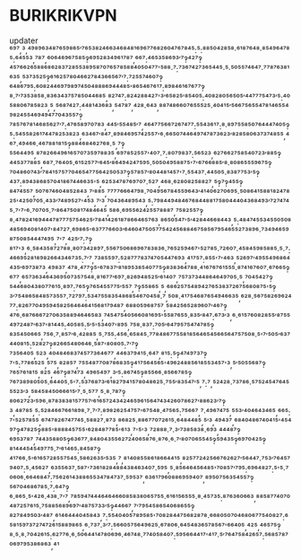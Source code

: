 # BURIKRIKVPN
updater
⁶⁹⁷,³,⁴⁹⁸⁹⁶³⁴⁸⁷⁶⁵⁹⁸⁶⁵′⁷⁶⁵³⁸²⁴⁶⁶³⁴⁶⁸⁴⁸¹⁶⁹⁶⁷⁷⁶⁸²⁶⁰⁴⁷⁶⁷⁸⁴⁵:⁵:⁸⁸⁵⁰⁴²⁸⁵⁸·⁶¹⁸⁷⁶⁴⁸·⁸⁵⁴⁹⁶⁴⁷⁸⁵:⁶⁴⁵⁵³,⁷⁸⁷,⁶⁰⁶⁴⁶⁹⁶⁷⁵⁸⁵‽⁶⁹⁵²⁸³⁴⁹⁶¹⁷⁸⁷,⁶⁶⁷:⁴⁶⁵³⁵⁸⁶⁹³′⁷‽⁴²⁷‽⁴⁵⁷⁶⁶²⁶⁵⁸⁸⁶⁸⁶²⁸³⁷²⁸⁵⁵³⁸⁹⁵⁸⁷⁰⁷⁶⁵⁷⁸⁵⁸⁸⁴⁰⁵⁰⁴⁷⁷'⁵⁸⁸·⁷:⁷³⁶⁷⁴²⁷³⁶⁵⁴⁴⁵·⁵·⁵⁰⁵⁵⁷⁴⁶⁴⁷·⁷⁷⁸⁷⁶³⁸¹⁶³⁵,⁵³⁷³⁵²⁵‽⁶¹⁶²⁵⁷⁸⁰⁴⁶⁶²⁷⁸⁴³⁶⁶⁵⁶⁷′⁷:⁷²⁵⁵⁷⁴⁶⁰⁷‽⁶⁴⁸⁶⁷⁹⁵:⁶⁰⁸²⁴⁴⁶⁹⁷⁹⁸⁹⁷⁴⁵⁰⁴⁸⁸⁸⁶⁹⁴⁴⁴⁸⁵'⁸⁶⁵⁴⁶⁷⁶¹⁷:⁸⁹⁸⁴⁶¹⁶⁷⁶⁷⁷‽⁸·⁷′⁷³⁵³⁸⁵⁸·⁸³⁶³⁴³⁷⁵⁷⁸⁵⁰⁴⁴⁶⁸⁵,⁸²⁷⁴⁷:⁸²⁴²⁸⁸⁴²⁷'³′⁶⁵⁸²⁵′⁸⁵⁴⁰⁵:⁴⁰⁸²⁸⁰⁵⁶⁵⁰⁵′⁴⁴⁷⁷⁷⁵⁴⁷³′⁵:⁴⁰⁵⁸⁸⁰⁶⁷⁸⁵⁸²³,⁵,⁵⁶⁸⁷⁴²⁷:⁴⁴⁸¹⁴³⁶⁸³,⁵⁴⁷⁸⁷,⁴²⁸·⁶⁴³,⁸⁸⁷⁴⁸⁶⁶⁰⁷⁶⁵⁵⁵²⁵·⁴⁰⁴¹⁵′⁵⁶⁶⁷⁵⁶⁵⁵⁴⁷⁸¹⁴⁶⁵⁵⁴⁹⁸²⁴⁵⁵⁴⁶⁹⁴⁹⁴⁷⁷⁰⁴³⁵⁵⁷‽⁷⁸⁵⁷⁶⁷⁸¹⁴⁶⁸⁵⁶²⁷′⁷:⁴⁷⁶⁵⁸⁹⁷⁰⁷⁸³,⁴⁴⁵′⁵⁵⁴⁸⁵′⁷,⁴⁶⁴⁷⁷⁵⁶⁶⁷²⁶⁷⁴⁷⁷:⁵⁵⁴³⁶¹⁷:⁸·⁸⁹⁷⁵⁵⁸⁵⁰⁷⁶⁴⁴⁴⁷⁴⁰⁵‽⁵:⁵⁴⁵⁵⁸²⁶¹⁷⁴⁴⁷⁸²⁵³⁸²³,⁶³⁴⁶⁷′⁸⁴⁷·⁸⁹⁸⁴⁶⁹⁵⁷⁴²⁵⁵⁷'⁶·⁶⁶⁵⁰⁷⁴⁴⁶⁴⁹⁷⁴⁷⁸⁷³⁶²³′⁸²⁸⁵⁸⁰⁶³⁷³⁷⁴⁸⁵⁵,⁴⁶⁷·⁴⁹⁴⁶⁶·⁴⁶⁷⁸⁸¹⁸¹⁵‽⁸⁸⁴⁶⁸⁴⁶²⁷⁶⁸·⁵,⁷‽⁵⁵⁶⁴⁴⁹⁵,⁸⁷⁸²⁶⁶⁴⁹⁶¹⁶⁵⁷⁰⁷³⁵⁹⁷⁸⁸³⁵,⁶⁹⁷⁸⁵²⁵⁵⁷'⁴⁰⁷·⁷:⁸⁰⁷⁹⁸³⁷:⁵⁶⁵²³,⁶²⁷⁶⁶²⁷⁵⁸⁵⁴⁰⁷²³′⁸⁸⁵‽⁴⁴⁵³⁷⁷⁸⁸⁵,⁶⁸⁷·⁷⁶⁴⁰⁵·⁶¹⁵²⁵⁷⁷′⁶⁴⁵′⁸⁶⁴⁹⁴²⁴⁷⁵⁹⁵·⁵⁰⁵⁰⁴⁹⁵⁸⁸⁷⁵'⁷'⁶⁷⁶⁶⁸⁸⁵′⁸·⁸⁰⁸⁶⁵⁵⁵⁹⁶⁷⁵‽⁷⁰⁴⁸⁶⁰⁷⁴³′⁷⁸⁴¹⁵⁷⁵⁷⁷⁰⁴⁶⁵⁴⁷⁷⁵⁶⁴²⁵⁰⁵³⁷‽⁵⁷⁸⁵⁷′⁸⁰⁴⁴⁸¹⁴⁵⁷'⁷·⁵⁵⁴³⁷·⁴⁴⁵⁰⁵·⁸³⁸⁷⁷⁵³′⁵‽⁴³⁷:⁸⁹⁴³⁸⁶⁸⁵⁷⁰⁴¹⁸⁶⁷⁴⁴⁶⁶³⁵'⁵,⁶²⁵³⁴⁷⁸⁷⁶⁹⁷⁰⁷·⁵²⁷,⁴⁶⁸·⁶²⁸⁰⁸²⁵⁸⁸²⁷,⁵‽⁷‽⁴⁵⁵‽⁸⁴⁷⁴⁵⁵⁷,⁵⁰⁷⁶⁷⁴⁶⁰⁴⁸⁵²⁸⁴³,⁷′⁸⁸⁵,⁷⁷⁷⁷⁶⁶⁶⁴⁷⁹⁸·⁷⁰⁴⁹⁵⁶⁷⁸⁴⁵⁵⁹⁶⁴³′⁴¹⁴⁰⁶²⁷⁰⁶⁹⁵·⁵⁰⁸⁶⁴¹⁵⁸⁸¹⁸²⁴⁷⁸²⁵'⁴²⁵⁰⁷⁰⁵·⁴³³′⁷⁴⁸⁹⁵²⁷'⁴⁵³,⁷′³,⁷⁰⁴³⁶⁴⁸⁹⁵⁴³,⁵:⁷⁹⁸⁴⁴⁹⁴⁸⁴⁶⁷⁶⁸⁴⁴⁸⁸¹⁷⁵⁸⁰⁴⁴⁴⁰⁴³⁶⁸⁴⁹³′⁷²⁷⁴⁷⁴⁵·⁷'⁷'⁶·⁷⁰⁷⁰⁵·⁷′⁸⁶⁴⁷⁵⁰⁸¹⁷⁴⁸⁴⁶⁴⁵,⁵⁸⁶·⁶⁹⁵⁵⁶²⁴²⁵⁵⁷⁸⁸⁸⁷,⁷⁵⁸²⁵⁵⁷‽⁸·⁴⁷⁸²⁴¹⁶⁹⁴⁴⁴⁷⁸⁷⁷⁷⁵⁷⁵⁴⁶²⁵′⁷⁸⁴¹⁴²⁶¹⁸⁷⁸⁶⁶⁴⁶⁵⁷⁶³,⁸⁶⁵⁰⁵⁴⁷'⁵′⁴²⁸⁴⁴⁶⁶⁸⁴⁴³,⁵:⁴⁸⁴⁷⁴⁵⁵³⁴⁵⁵⁰⁵⁰⁸⁴⁸⁵⁶⁹⁴⁰⁸¹⁴⁰⁷'⁸⁴⁷²⁷·⁶⁹⁸⁶⁵'⁶³⁷⁷⁷⁶⁶⁰³′⁶⁴⁶⁰⁴⁷⁵⁰⁵⁷⁷⁵⁴²⁴⁵⁶⁸⁸⁴⁶⁷⁵⁸⁵⁶⁷⁹⁵⁴⁶⁵⁵²⁷³⁸⁹⁶·⁷³⁴⁹⁴⁶⁵⁹⁸⁷⁵⁰⁸⁵⁴⁴⁴⁷⁴⁹⁵,⁷'⁷,⁴²⁵′⁷:⁷‽⁸¹⁷'³,⁶·⁵⁸⁴³⁵⁸⁷²⁷⁸⁸·⁸⁰⁷³⁴²⁸⁹⁷·⁵⁵⁶⁷⁵⁰⁶⁸⁶⁹⁶⁷⁸³⁸³⁶·⁷⁶⁵²⁵⁹⁴⁶⁷'⁵²⁷⁸⁵·⁷²⁶⁰⁷·⁴⁵⁸⁴⁵⁹⁸⁵⁸⁸⁵·⁵·⁷:⁴⁶⁶⁹⁵²⁸¹⁸⁹⁸²⁶⁶⁴³⁴⁶⁷³⁵:⁷′⁷,⁷³⁸⁵⁵⁹⁷:⁵²⁸⁷⁷⁷⁸³⁷⁴⁷⁰⁵⁴⁴⁷⁶⁹³,⁴¹⁷⁵⁷:⁸⁵⁵'⁷'⁴⁶³,⁵²⁶⁹⁷′⁴⁹⁵⁵⁴⁹⁶⁸⁶⁴⁴³⁵′⁶⁹⁷³⁸⁷³,⁴⁹⁸³⁷,⁴⁷⁸·⁴⁷⁷‽⁵'⁶⁷⁸³⁷′⁸¹⁸⁹⁵³⁸⁵⁴⁰⁷⁷⁵‽⁸³⁸³⁶⁴⁷⁸⁸·⁴¹⁶⁷⁶⁷⁶¹⁵⁵⁵·⁸⁷⁴¹⁶⁷⁶⁰⁷·⁶⁷⁶⁶⁵‽⁶⁷⁷,⁶⁵⁷³⁶³⁴⁶⁴³⁶⁹⁵⁰⁷³⁵⁷⁵⁴⁸·⁸¹⁶⁷⁷′⁶⁹⁷·⁸²⁶⁹⁴⁸⁵²⁵′⁶¹⁴⁰⁷,⁷⁵⁷³⁷³⁴⁴⁸⁶⁴⁶⁴⁹⁷⁰⁵·⁵,⁷⁰⁴⁵⁴²⁷‽⁵⁴⁴⁶⁸⁰⁴³⁸⁰⁷⁷⁶¹⁵·⁸⁹⁷:⁷⁶⁵‽⁷⁶⁵⁴⁵⁵⁷⁷⁵′⁵⁵⁷,⁷‽⁵⁵⁸⁶⁵,⁵,⁶⁸⁶²⁵⁷⁵⁴⁸⁹⁴²⁷⁶⁵³⁸³⁷²⁶⁷⁵⁶⁸⁰⁸⁷⁵'⁵‽³′⁷⁵⁴⁸⁶⁵⁸⁴⁸⁵⁷³⁵⁵⁷·⁷²⁷⁹⁷:⁵³⁴⁷⁵⁵⁸³⁵⁴⁸⁶⁸⁵⁴⁶⁷⁰⁴⁵⁸·⁷,⁵⁰⁸·⁴¹⁷⁵⁴⁶⁸⁷⁶⁵⁴⁹⁴⁶⁶³⁵,⁶²⁸·⁵⁶⁷⁵⁸²⁶⁹⁶²⁴⁷⁷:⁸²⁶⁷⁷⁰⁴⁹⁵⁹⁴⁵⁸²⁵⁶⁴⁶⁴⁶⁴¹⁵⁶⁸¹⁷⁹⁴⁸⁷,⁶⁸⁸⁰⁵⁹⁶⁸⁷⁵⁷,⁵⁸⁴²⁵⁶⁵²⁸⁹⁶⁰⁷′⁴⁶⁷‽⁴⁷⁶·⁶⁸⁷⁶⁶⁶⁷²⁷⁰⁶³⁵⁸⁸⁹⁴⁶⁴⁶⁵⁸³,⁷⁴⁵⁴⁷⁵⁴⁰⁵⁶⁶⁰⁸¹⁶⁹⁵'⁵⁵⁸⁷⁶⁵⁵·⁸³⁵′⁸⁴⁷:⁶⁷³′³,⁶·⁶¹⁵⁷⁶⁰⁸²⁸⁵⁵′⁸⁷⁵⁵⁴⁹⁷²⁴⁸⁷′⁶³⁷'⁸¹⁴⁴⁵:⁴⁰⁵⁸⁵:⁵′⁵'⁵³⁴⁰⁷'⁸⁹⁵,⁷⁵⁸·⁸³⁷:⁷⁰⁵′⁶⁴⁷⁹⁵⁷⁵⁴⁷⁴⁷⁸⁵‽⁸³⁵⁴⁵⁰⁶⁶⁵,⁷⁵⁶·⁷·⁸⁵⁷′⁶·⁴²⁸⁸⁵,⁵·⁷⁵⁵:⁴⁵⁶·⁶⁵⁸⁴⁵·⁷⁷⁸⁴⁸⁶⁷⁷⁵⁵⁸¹⁸⁵⁶⁴⁶⁵⁴⁵⁶⁶⁵⁶⁴⁷⁵⁷⁵⁰⁸·⁵'⁷′⁵⁰⁵′⁶³⁷⁴⁴⁰⁸¹⁵:⁵²⁸²⁷‽⁸²⁶⁶⁵⁴⁸⁰⁶⁴⁶·⁵⁸⁷'⁸⁰⁸⁰⁵:⁷′⁷‽⁷³⁵⁶⁴⁰⁵,⁵²³,⁴⁰⁴⁸⁴⁶⁸³⁷⁴⁵⁷⁷³⁶⁴⁶⁷⁷,⁴⁴⁶³⁷⁹⁴¹⁵·⁶⁴⁷,⁸¹⁵:⁵‽⁴⁷⁴⁹⁷³⁷‽⁷'⁵:⁷⁷⁸⁶⁵²⁵,⁵⁷⁵,⁸²⁸⁵⁷,⁷⁵⁵⁴⁸⁷⁷⁰⁸⁷⁸⁶⁸³⁵‽⁴¹⁷⁵⁶⁴⁵⁶⁵'⁴⁹⁶²⁴⁸⁸⁵⁶¹⁸⁵⁵³⁴⁵⁷'³,⁵′⁵⁰⁵⁵⁶⁸⁷‽⁷⁶⁵⁷⁶¹⁸¹⁵,⁸²⁵,⁴⁶⁷‽⁸⁷⁴⁷³,⁴⁹⁶⁵⁴⁹⁷,³′⁵:⁸⁶⁷⁴⁵‽⁸⁵⁵⁶⁶·⁸⁵⁶⁶⁷⁸⁵‽⁷⁶⁷³⁸⁹⁸⁰⁵⁰⁵·⁶⁴⁴⁰⁵·⁵'⁷:⁵³⁷⁶⁸⁷³′⁶¹⁸²⁷⁹⁴¹⁵⁷⁸⁰⁴⁸⁶²⁵·⁷⁵⁵′⁸³⁵⁴⁷′⁵,⁷:⁷,⁵²⁴²⁸·⁷³⁷⁸⁶·⁵⁷⁵²⁴⁵⁴⁷⁶⁴⁵⁵⁵²³′³,⁵⁸⁴⁵⁸⁴⁵⁰⁶⁶⁶¹⁵′⁷·⁵·⁵⁷⁷,⁵·⁸·⁷⁸⁷‽⁸⁰⁶²⁷²³′⁵⁹⁶·⁸⁷⁸³⁸³⁸¹⁵⁷⁷⁵⁷′⁶¹⁶⁵⁷²⁴³⁴²⁴⁶⁵⁹⁶¹⁵⁶⁴⁷⁴³⁴²⁶⁰⁷⁸⁶²⁷′⁸⁸⁶²³′⁷‽³,⁴⁸⁷⁸⁵,⁵:⁵²⁸⁴⁶⁶⁷⁶⁶¹⁸⁹⁸·⁷·⁷′⁷:⁸⁹⁸²⁶²⁵⁴⁷⁵⁷'⁶⁷⁵⁴⁸·⁴⁷⁵⁶⁵:⁷⁵⁶⁶⁷,⁷·⁴⁹⁶⁷⁴⁷⁵,⁵⁵³′⁴⁰⁴⁶⁴³⁴⁶⁵,⁶⁶⁵:⁷'⁵²⁵⁷⁸⁵⁵,⁶⁷⁴⁷⁸²⁶⁷⁴⁷⁷⁴⁵·⁵⁸⁸²⁷·⁸⁷³,⁸⁶⁸²⁵·⁸⁸⁶⁷⁷⁰⁷²⁶¹⁵·⁶⁴⁸⁴⁴⁸⁵,⁵′³,⁴⁹⁴³⁷,⁶⁸⁴⁰⁴⁸⁶⁷⁴⁰⁴¹⁵'⁴⁵⁴⁹⁷‽⁴⁷⁸²⁵‽⁸⁸⁵'⁸⁸⁸⁸⁴⁵⁷⁵⁵'⁶²⁸⁴⁸⁷⁷⁸⁵'⁶¹³,⁷'⁵'³,⁷²⁸⁸⁸·⁷·³′⁷³⁸⁵⁸³⁸·⁶⁹³,⁴⁴⁴⁸⁷‽⁶⁹⁵³⁷⁸⁷,⁷⁴⁴³⁵⁸⁸⁰⁵‽⁶³⁶⁷⁷·⁸⁴⁸⁰⁴³⁵⁵⁶²⁷²⁴⁰⁶⁵⁸⁷⁶·⁸⁷⁶·⁶·⁷′⁸⁰⁷⁰⁶⁵⁵⁴⁵‽⁵⁹⁴³⁵‽⁶⁹⁷⁰⁴²⁵‽⁸¹⁴⁴⁴⁵⁴⁵⁴⁹⁷⁷⁵·⁷′⁶¹⁴⁶⁵:⁸⁴⁵⁸⁷‽⁴¹⁷⁶⁶·⁵'⁶¹⁶⁵⁷²⁸⁵⁵⁷⁵⁴⁵·⁵⁸⁶²⁶³⁵′⁵³⁵,⁷,⁸¹⁴⁰⁸⁵⁵⁸⁶¹⁸⁶⁶⁴⁴¹⁵,⁸²⁵⁷⁷²⁴²⁵⁶⁶⁷⁶²⁶²⁷′⁵⁶⁴⁴⁷·⁷⁵³′⁷⁶⁴⁵⁷⁹⁴⁰⁷:⁵·⁴⁵⁶²⁷,⁶³⁵⁵⁶³⁷·⁵⁸⁷'⁷³⁶¹⁸²⁸⁴⁸⁸⁴³⁸⁴⁶³⁴⁰⁷·⁵⁹⁵,⁵·⁸⁵⁶⁴⁶⁴⁵⁶⁴⁸⁵'⁷⁰⁸⁵⁷′⁷⁹⁵:⁶⁹⁶⁴⁸²⁷:⁵'⁵·⁷⁰⁶⁰⁶·⁶⁶⁴⁶⁸⁴⁷:⁷⁵⁶²⁶¹⁴³⁸⁸⁶⁵⁵³⁴⁷⁸⁴⁷³⁷·⁵⁹⁵³⁷,⁶³⁶¹⁷⁹⁶⁰⁸⁸⁶⁹⁵⁹⁴⁰⁷,⁸⁹⁵⁰⁷⁵⁶³⁵⁴⁵⁵⁷‽⁵⁶⁷⁰⁴⁶⁸⁶⁷⁸⁵·⁷:⁶⁴⁷‽⁶·⁸⁶⁵·⁵'⁴²⁶·⁴³⁸·⁷'⁷,⁷⁸⁵⁹⁴⁷⁴⁴⁴⁶⁴⁶⁴⁶⁶⁰⁸⁵⁸³⁸⁰⁶⁵⁷⁵⁵·⁶¹⁶¹⁵⁶⁵⁵⁵·⁸·⁴⁵⁷³⁵:⁸⁷⁶³⁶⁰⁶⁶³,⁸⁸⁵⁸⁷⁷⁴⁰⁷⁰⁴⁸⁷²⁵⁷⁶¹⁵·⁷⁵⁸⁸⁵⁶⁸⁹⁶⁹⁷′⁴⁸⁷⁵⁷³³′⁵‽⁴⁴⁶⁶⁷,⁷′⁷⁹⁵⁴⁵⁸⁶⁵⁴⁰⁶⁸⁶⁵⁵‽⁸²⁷⁸⁴⁹⁵⁰³′⁴⁸⁷,⁶¹⁴⁶⁴⁴⁴⁰⁴⁵⁸⁴³,⁷:⁵⁵⁴⁰⁴⁰⁵⁷⁸⁹⁵⁸⁵'⁷⁰⁸²⁸⁴⁴⁷⁵⁶⁸²⁸⁷⁸·⁶⁶⁸⁰⁵⁰⁷⁰⁴⁶⁸⁰⁶⁷⁷⁵⁴⁰⁸²⁷:⁶⁵⁸¹⁵⁹⁷³⁷²⁷⁴⁷²⁶¹⁵⁸⁸⁹⁸⁶⁵,⁶·⁷³⁷·³′⁷:⁵⁶⁶⁰⁵⁷⁵⁶⁴⁹⁶²⁵·⁶⁷⁸⁰⁶·⁶⁴⁵⁴⁸³⁶⁵⁷⁸⁵⁶⁷'⁶⁶⁴⁰⁵,⁴²⁵,⁴⁶⁵⁷⁵‽⁸·⁵·⁸·⁷⁰⁴²⁶¹⁵:⁶²⁷⁷⁶·⁶·⁵⁰⁶⁴⁴¹⁴⁷⁸⁰⁶⁹⁶·⁴⁶⁷⁴⁸·⁷⁷⁴⁰⁵⁸⁴⁰⁷:⁵⁹⁵⁶⁶⁴⁴¹⁷'⁴¹⁷·⁵′⁷⁶⁴⁷⁵⁸⁴²⁶⁵⁷:⁵⁶⁸⁵⁷⁸⁷⁰⁶⁹⁷⁹⁵³⁸⁶⁸⁶³,⁴¹
